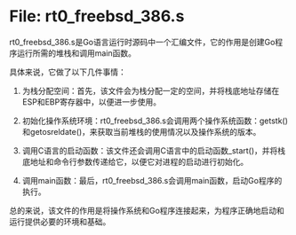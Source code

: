 # File: rt0_freebsd_386.s

rt0_freebsd_386.s是Go语言运行时源码中一个汇编文件，它的作用是创建Go程序运行所需的堆栈和调用main函数。

具体来说，它做了以下几件事情：

1. 为栈分配空间：首先，该文件会为栈分配一定的空间，并将栈底地址存储在ESP和EBP寄存器中，以便进一步使用。

2. 初始化操作系统环境：rt0_freebsd_386.s会调用两个操作系统函数：getstk()和getosreldate()，来获取当前堆栈的使用情况以及操作系统的版本。

3. 调用C语言的启动函数：该文件还会调用C语言中的启动函数_start()，并将栈底地址和命令行参数传递给它，以便它对进程的启动进行初始化。

4. 调用main函数：最后，rt0_freebsd_386.s会调用main函数，启动Go程序的执行。

总的来说，该文件的作用是将操作系统和Go程序连接起来，为程序正确地启动和运行提供必要的环境和基础。

